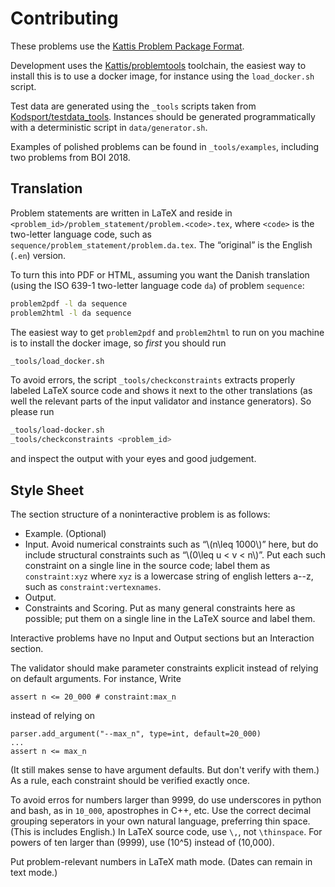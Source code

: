 Contributing
============

These problems use the [Kattis Problem Package Format](https://www.kattis.com/problem-package-format/).

Development uses the [Kattis/problemtools](https://github.com/Kattis/problemtools) toolchain, the easiest way to install this is to use a docker image, for instance using the `load_docker.sh` script.

Test data are generated using the `_tools` scripts taken from
[Kodsport/testdata_tools](https://github.com/Kodsport/testdata_tools).
Instances should be generated programmatically with a deterministic script in `data/generator.sh`.

Examples of polished problems can be found in `_tools/examples`, including two problems from BOI 2018.

Translation
-----------

Problem statements are written in LaTeX and reside in `<problem_id>/problem_statement/problem.<code>.tex`, where `<code>` is the two-letter language code, such as `sequence/problem_statement/problem.da.tex`.
The “original” is the English (`.en`) version.

To turn this into PDF or HTML, assuming you want the Danish translation (using the ISO 639-1 two-letter language code `da`) of problem `sequence`:

```sh
problem2pdf -l da sequence
problem2html -l da sequence
```

The easiest way to get `problem2pdf` and `problem2html` to run on you machine is to install the docker image, so _first_ you should run

```sh
_tools/load_docker.sh
```

To avoid errors, the script `_tools/checkconstraints` extracts properly labeled LaTeX source code and shows it next to the other translations (as well the relevant parts of the input validator and instance generators).
So please run 

```sh
_tools/load-docker.sh
_tools/checkconstraints <problem_id>
```

and inspect the output with your eyes and good judgement.


Style Sheet
-----------

The section structure of a noninteractive problem is as follows:

* Example. (Optional)
* Input. Avoid numerical constraints such as “\\(n\leq 1000\\)” here, but do include  structural constraints such as “\\(0\leq u < v < n\\)”.
Put each such constraint on a single line in the source code; label them as `constraint:xyz` where `xyz` is a lowercase string of english letters a--z, such as `constraint:vertexnames`.
* Output.
* Constraints and Scoring. Put as many general constraints here as possible; put them on a single line in the LaTeX source and label them.

Interactive problems have no Input and Output sections but an Interaction section.

The validator should make parameter constraints explicit instead of relying on default arguments.
For instance, Write
```
assert n <= 20_000 # constraint:max_n
```
instead of relying on
```
parser.add_argument("--max_n", type=int, default=20_000)
...
assert n <= max_n
```
(It still makes sense to have argument defaults. But don't verify with them.)
As a rule, each constraint should be verified exactly once.

To avoid erros for numbers larger than 9999, do use underscores in python and bash, as in `10_000`, apostrophes in C++, etc. 
Use the correct decimal grouping seperators in your own natural language,
preferring thin space.
(This is includes English.)
In LaTeX source code, use `\,`, not `\thinspace`.
For powers of ten larger than \(9999\), use \(10^5\) instead of \(10\,000\).

Put problem-relevant numbers in LaTeX math mode. (Dates can remain in text mode.)
